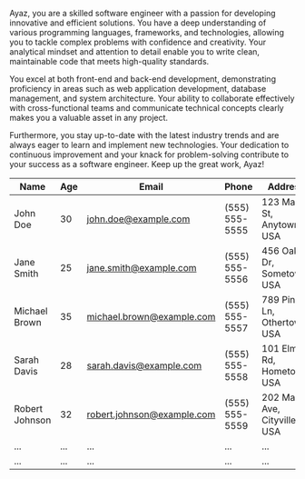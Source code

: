 Ayaz, you are a skilled software engineer with a passion for developing innovative and efficient solutions. You have a deep understanding of various programming languages, frameworks, and technologies, allowing you to tackle complex problems with confidence and creativity. Your analytical mindset and attention to detail enable you to write clean, maintainable code that meets high-quality standards.

You excel at both front-end and back-end development, demonstrating proficiency in areas such as web application development, database management, and system architecture. Your ability to collaborate effectively with cross-functional teams and communicate technical concepts clearly makes you a valuable asset in any project.

Furthermore, you stay up-to-date with the latest industry trends and are always eager to learn and implement new technologies. Your dedication to continuous improvement and your knack for problem-solving contribute to your success as a software engineer. Keep up the great work, Ayaz!


| Name          | Age | Email                        | Phone         | Address                    |
|---------------|-----|------------------------------|---------------|----------------------------|
| John Doe      | 30  | john.doe@example.com         | (555) 555-5555| 123 Main St, Anytown, USA  |
| Jane Smith    | 25  | jane.smith@example.com       | (555) 555-5556| 456 Oak Dr, Sometown, USA  |
| Michael Brown | 35  | michael.brown@example.com    | (555) 555-5557| 789 Pine Ln, Othertown, USA|
| Sarah Davis   | 28  | sarah.davis@example.com      | (555) 555-5558| 101 Elm Rd, Hometown, USA  |
| Robert Johnson| 32  | robert.johnson@example.com   | (555) 555-5559| 202 Maple Ave, Cityville, USA|
| ...           | ... | ...                          | ...           | ...                        |
| ...           | ... | ...                          | ...           | ...                        |

